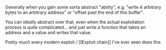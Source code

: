 Generally when you gain some sorta abstract "ability", e.g. "write 4 arbitrary bytes to an arbitrary address" or "offset past the end of this buffer".

You can ideally abstract over that, even when the actual exploitation process is quite complicated... and just write a function that takes an address and a value and writes that value.

Pretty much every modern exploit / [[Exploit chain]] I've ever seen does this